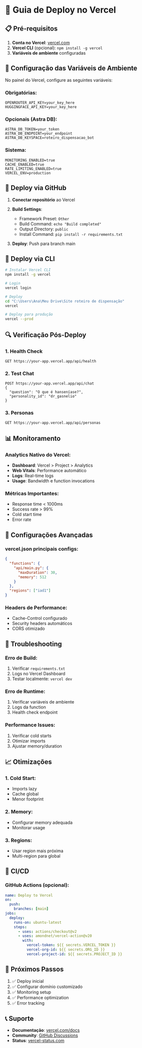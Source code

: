 # 🚀 Guia de Deploy no Vercel

## 📋 Pré-requisitos

1. **Conta no Vercel**: [vercel.com](https://vercel.com)
2. **Vercel CLI** (opcional): `npm install -g vercel`
3. **Variáveis de ambiente** configuradas

## 🔧 Configuração das Variáveis de Ambiente

No painel do Vercel, configure as seguintes variáveis:

### Obrigatórias:
```
OPENROUTER_API_KEY=your_key_here
HUGGINGFACE_API_KEY=your_key_here
```

### Opcionais (Astra DB):
```
ASTRA_DB_TOKEN=your_token
ASTRA_DB_ENDPOINT=your_endpoint
ASTRA_DB_KEYSPACE=roteiro_dispensacao_bot
```

### Sistema:
```
MONITORING_ENABLED=true
CACHE_ENABLED=true
RATE_LIMITING_ENABLED=true
VERCEL_ENV=production
```

## 🚀 Deploy via GitHub

1. **Conectar repositório** ao Vercel
2. **Build Settings**:
   - Framework Preset: `Other`
   - Build Command: `echo "Build completed"`
   - Output Directory: `public`
   - Install Command: `pip install -r requirements.txt`

3. **Deploy**: Push para branch main

## 🚀 Deploy via CLI

```bash
# Instalar Vercel CLI
npm install -g vercel

# Login
vercel login

# Deploy
cd "C:\Users\Ana\Meu Drive\Site roteiro de dispensação"
vercel

# Deploy para produção
vercel --prod
```

## 🔍 Verificação Pós-Deploy

### 1. Health Check
```
GET https://your-app.vercel.app/api/health
```

### 2. Test Chat
```
POST https://your-app.vercel.app/api/chat
{
  "question": "O que é hanseníase?",
  "personality_id": "dr_gasnelio"
}
```

### 3. Personas
```
GET https://your-app.vercel.app/api/personas
```

## 📊 Monitoramento

### Analytics Nativo do Vercel:
- **Dashboard**: Vercel > Project > Analytics
- **Web Vitals**: Performance automático
- **Logs**: Real-time logs
- **Usage**: Bandwidth e function invocations

### Métricas Importantes:
- Response time < 1000ms
- Success rate > 99%
- Cold start time
- Error rate

## 🔧 Configurações Avançadas

### vercel.json principais configs:
```json
{
  "functions": {
    "api/main.py": {
      "maxDuration": 30,
      "memory": 512
    }
  },
  "regions": ["iad1"]
}
```

### Headers de Performance:
- Cache-Control configurado
- Security headers automáticos
- CORS otimizado

## 🐛 Troubleshooting

### Erro de Build:
1. Verificar `requirements.txt`
2. Logs no Vercel Dashboard
3. Testar localmente: `vercel dev`

### Erro de Runtime:
1. Verificar variáveis de ambiente
2. Logs da function
3. Health check endpoint

### Performance Issues:
1. Verificar cold starts
2. Otimizar imports
3. Ajustar memory/duration

## 📈 Otimizações

### 1. Cold Start:
- Imports lazy
- Cache global
- Menor footprint

### 2. Memory:
- Configurar memory adequada
- Monitorar usage

### 3. Regions:
- Usar region mais próxima
- Multi-region para global

## 🔄 CI/CD

### GitHub Actions (opcional):
```yaml
name: Deploy to Vercel
on:
  push:
    branches: [main]
jobs:
  deploy:
    runs-on: ubuntu-latest
    steps:
      - uses: actions/checkout@v2
      - uses: amondnet/vercel-action@v20
        with:
          vercel-token: ${{ secrets.VERCEL_TOKEN }}
          vercel-org-id: ${{ secrets.ORG_ID }}
          vercel-project-id: ${{ secrets.PROJECT_ID }}
```

## 🎯 Próximos Passos

1. ✅ Deploy inicial
2. ✅ Configurar domínio customizado
3. ✅ Monitoring setup
4. ✅ Performance optimization
5. ✅ Error tracking

## 📞 Suporte

- **Documentação**: [vercel.com/docs](https://vercel.com/docs)
- **Community**: [GitHub Discussions](https://github.com/vercel/vercel/discussions)
- **Status**: [vercel-status.com](https://vercel-status.com)